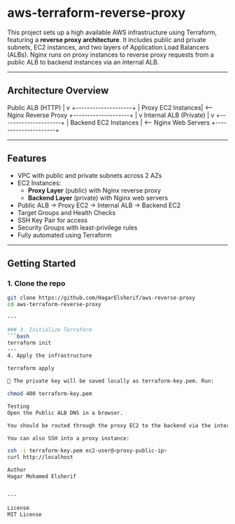 # aws-terraform-reverse-proxy

This project sets up a high available AWS infrastructure using Terraform, featuring a **reverse proxy architecture**. It includes public and private subnets, EC2 instances, and two layers of Application Load Balancers (ALBs). Nginx runs on proxy instances to reverse proxy requests from a public ALB to backend instances via an internal ALB.

---

## Architecture Overview

Public ALB (HTTP)
|
v
+--------------------+
| Proxy EC2 Instances| <-- Nginx Reverse Proxy
+--------------------+
|
v
Internal ALB (Private)
|
v
+---------------------+
| Backend EC2 Instances | <-- Nginx Web Servers
+---------------------+


---

## Features

- VPC with public and private subnets across 2 AZs
- EC2 Instances:
  - **Proxy Layer** (public) with Nginx reverse proxy
  - **Backend Layer** (private) with Nginx web servers
- Public ALB → Proxy EC2 → Internal ALB → Backend EC2
- Target Groups and Health Checks
- SSH Key Pair for access
- Security Groups with least-privilege rules
- Fully automated using Terraform

---

## Getting Started

### 1. Clone the repo

```bash
git clone https://github.com/HagarElsherif/aws-reverse-proxy
cd aws-terraform-reverse-proxy

---

### 3. Initialize Terraform
```bash
terraform init
---
4. Apply the infrastructure

terraform apply

📎 The private key will be saved locally as terraform-key.pem. Run:

chmod 400 terraform-key.pem

Testing
Open the Public ALB DNS in a browser.

You should be routed through the proxy EC2 to the backend via the internal ALB.

You can also SSH into a proxy instance:

ssh -i terraform-key.pem ec2-user@<proxy-public-ip>
curl http://localhost

Author
Hagar Mohamed Elsherif


---

License
MIT License

